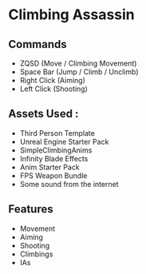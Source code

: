 # Climbing Assassin

## Commands
- ZQSD          (Move / Climbing Movement)
- Space Bar     (Jump / Climb / Unclimb)
- Right Click   (Aiming)
- Left Click    (Shooting)

## Assets Used :

- Third Person Template
- Unreal Engine Starter Pack
- SimpleClimbingAnims
- Infinity Blade Effects
- Anim Starter Pack
- FPS Weapon Bundle
- Some sound from the internet

## Features

- Movement
- Aiming
- Shooting
- Climbings
- IAs
